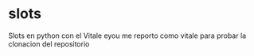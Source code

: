 # slots
Slots en python con el Vitale
eyou me reporto como vitale para probar la clonacion del repositorio

